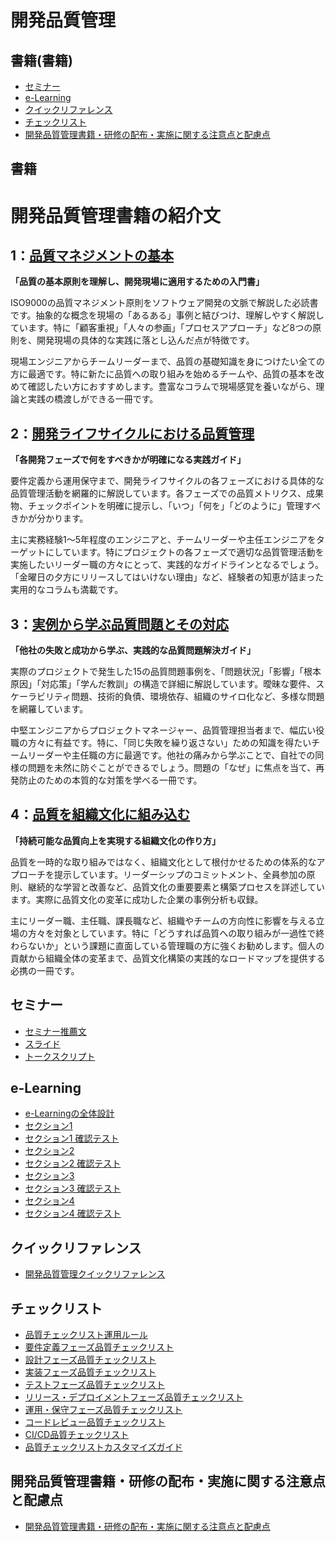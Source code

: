 # 開発品質管理

## 書籍(書籍)
* [セミナー](##セミナー)
* [e-Learning](##e-Learning)
* [クイックリファレンス](##クイックリファレンス)
* [チェックリスト](##チェックリスト)
* [開発品質管理書籍・研修の配布・実施に関する注意点と配慮点](##開発品質管理書籍・研修の配布・実施に関する注意点と配慮点)

## 書籍

# 開発品質管理書籍の紹介文

## 1：[品質マネジメントの基本](https://github.com/t2k2pp/DevelopmentQualityControl/blob/main/Books/1.quality-management-basics.md)

**「品質の基本原則を理解し、開発現場に適用するための入門書」**

ISO9000の品質マネジメント原則をソフトウェア開発の文脈で解説した必読書です。抽象的な概念を現場の「あるある」事例と結びつけ、理解しやすく解説しています。特に「顧客重視」「人々の参画」「プロセスアプローチ」など8つの原則を、開発現場の具体的な実践に落とし込んだ点が特徴です。

現場エンジニアからチームリーダーまで、品質の基礎知識を身につけたい全ての方に最適です。特に新たに品質への取り組みを始めるチームや、品質の基本を改めて確認したい方におすすめします。豊富なコラムで現場感覚を養いながら、理論と実践の橋渡しができる一冊です。

## 2：[開発ライフサイクルにおける品質管理](https://github.com/t2k2pp/DevelopmentQualityControl/blob/main/Books/2.development-lifecycle-quality.md)

**「各開発フェーズで何をすべきかが明確になる実践ガイド」**

要件定義から運用保守まで、開発ライフサイクルの各フェーズにおける具体的な品質管理活動を網羅的に解説しています。各フェーズでの品質メトリクス、成果物、チェックポイントを明確に提示し、「いつ」「何を」「どのように」管理すべきかが分かります。

主に実務経験1〜5年程度のエンジニアと、チームリーダーや主任エンジニアをターゲットにしています。特にプロジェクトの各フェーズで適切な品質管理活動を実施したいリーダー職の方々にとって、実践的なガイドラインとなるでしょう。「金曜日の夕方にリリースしてはいけない理由」など、経験者の知恵が詰まった実用的なコラムも満載です。

## 3：[実例から学ぶ品質問題とその対応](https://github.com/t2k2pp/DevelopmentQualityControl/blob/main/Books/3.case-studies-quality-issues.md)

**「他社の失敗と成功から学ぶ、実践的な品質問題解決ガイド」**

実際のプロジェクトで発生した15の品質問題事例を、「問題状況」「影響」「根本原因」「対応策」「学んだ教訓」の構造で詳細に解説しています。曖昧な要件、スケーラビリティ問題、技術的負債、環境依存、組織のサイロ化など、多様な問題を網羅しています。

中堅エンジニアからプロジェクトマネージャー、品質管理担当者まで、幅広い役職の方々に有益です。特に、「同じ失敗を繰り返さない」ための知識を得たいチームリーダーや主任職の方に最適です。他社の痛みから学ぶことで、自社での同様の問題を未然に防ぐことができるでしょう。問題の「なぜ」に焦点を当て、再発防止のための本質的な対策を学べる一冊です。

## 4：[品質を組織文化に組み込む](https://github.com/t2k2pp/DevelopmentQualityControl/blob/main/Books/4.quality-organizational-culture.md)

**「持続可能な品質向上を実現する組織文化の作り方」**

品質を一時的な取り組みではなく、組織文化として根付かせるための体系的なアプローチを提示しています。リーダーシップのコミットメント、全員参加の原則、継続的な学習と改善など、品質文化の重要要素と構築プロセスを詳述しています。実際に品質文化の変革に成功した企業の事例分析も収録。

主にリーダー職、主任職、課長職など、組織やチームの方向性に影響を与える立場の方々を対象としています。特に「どうすれば品質への取り組みが一過性で終わらないか」という課題に直面している管理職の方に強くお勧めします。個人の貢献から組織全体の変革まで、品質文化構築の実践的なロードマップを提供する必携の一冊です。


## セミナー

* [セミナー推薦文](https://github.com/t2k2pp/DevelopmentQualityControl/blob/main/Seminor/README.md)
* [スライド](https://github.com/t2k2pp/DevelopmentQualityControl/blob/main/Seminor/quality-training-slides.md)
* [トークスクリプト](https://github.com/t2k2pp/DevelopmentQualityControl/blob/main/Seminor/quality-training-script.md)

## e-Learning

* [e-Learningの全体設計](https://github.com/t2k2pp/DevelopmentQualityControl/blob/main/e-Learning/elearning-overview.md)
* [セクション1](https://github.com/t2k2pp/DevelopmentQualityControl/blob/main/e-Learning/elearning-section1.md)
* [セクション1 確認テスト](https://github.com/t2k2pp/DevelopmentQualityControl/blob/main/e-Learning/elearning-section1-test.md)
* [セクション2](https://github.com/t2k2pp/DevelopmentQualityControl/blob/main/e-Learning/elearning-section2.md)
* [セクション2 確認テスト](https://github.com/t2k2pp/DevelopmentQualityControl/blob/main/e-Learning/elearning-section2-test.md)
* [セクション3](https://github.com/t2k2pp/DevelopmentQualityControl/blob/main/e-Learning/elearning-section3.md)
* [セクション3 確認テスト](https://github.com/t2k2pp/DevelopmentQualityControl/blob/main/e-Learning/elearning-section3-test.md)
* [セクション4](https://github.com/t2k2pp/DevelopmentQualityControl/blob/main/e-Learning/elearning-section4.md)
* [セクション4 確認テスト](https://github.com/t2k2pp/DevelopmentQualityControl/blob/main/e-Learning/elearning-section4-test.md)

## クイックリファレンス

* [開発品質管理クイックリファレンス](https://github.com/t2k2pp/DevelopmentQualityControl/blob/main/QuickReference/QuickReferenceGuide.md)

## チェックリスト

* [品質チェックリスト運用ルール](https://github.com/t2k2pp/DevelopmentQualityControl/blob/main/Checklist/00.operating-rules.md)
* [要件定義フェーズ品質チェックリスト](https://github.com/t2k2pp/DevelopmentQualityControl/blob/main/Checklist/01.requirements-checklist.md)
* [設計フェーズ品質チェックリスト](https://github.com/t2k2pp/DevelopmentQualityControl/blob/main/Checklist/02.design-checklist.md)
* [実装フェーズ品質チェックリスト](https://github.com/t2k2pp/DevelopmentQualityControl/blob/main/Checklist/03.implementation-checklist.md)
* [テストフェーズ品質チェックリスト](https://github.com/t2k2pp/DevelopmentQualityControl/blob/main/Checklist/04.test-checklist.md)
* [リリース・デプロイメントフェーズ品質チェックリスト](https://github.com/t2k2pp/DevelopmentQualityControl/blob/main/Checklist/05.release-deployment-checklist.md)
* [運用・保守フェーズ品質チェックリスト](https://github.com/t2k2pp/DevelopmentQualityControl/blob/main/Checklist/06.operation-maintenance-checklist.md)
* [コードレビュー品質チェックリスト](https://github.com/t2k2pp/DevelopmentQualityControl/blob/main/Checklist/07.code-review-checklist.md)
* [CI/CD品質チェックリスト](https://github.com/t2k2pp/DevelopmentQualityControl/blob/main/Checklist/08.cicd-checklist.md)
* [品質チェックリストカスタマイズガイド](https://github.com/t2k2pp/DevelopmentQualityControl/blob/main/Checklist/09.checklist-customization-guide.md)

## 開発品質管理書籍・研修の配布・実施に関する注意点と配慮点

* [開発品質管理書籍・研修の配布・実施に関する注意点と配慮点](https://github.com/t2k2pp/DevelopmentQualityControl/blob/main/distribution-implementation-notes.md)

